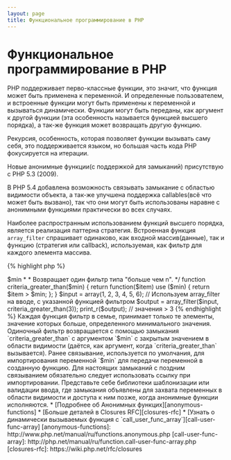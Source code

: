```yaml
---
layout: page
title: Функциональное программирование в PHP
---
```


# Функциональное программирование в PHP

PHP поддерживает перво-классные функции, это значит, что функция может быть применена к переменной. И определенные 
пользователем, и встроенные функции могут быть применены к переменной и вызываться динамически. Функции могут быть 
переданы, как аргумент к другой функции (эта особенность называется функцией высшего порядка), а так-же функция 
может возвращать другую функцию.

Рекурсия, особенность, которая позволяет функции вызывать саму себя, это поддерживается языком, но большая часть кода 
PHP фокусируется на итерации.

Новые анонимные функции(с поддержкой для замыканий) присутствую с PHP 5.3 (2009).

В PHP 5.4 добавлена возможность связывать замыкание с областью видимости объекта, а так-же улучшена поддержка 
callables(всё что может быть вызвано), так что они могут быть использованы наравне с анонимными функциями практически 
во всех случаях.

Наиболее распространным использованием функций высшего порядка, является реализация паттерна стратегия. Встроенная 
функция `array_filter` спрашивает одинаково, как входной массив(данные), так и функцию (стратегия или callback), 
используемая, как фильтр для каждого элемента массива.

{% highlight php %}
<?php
$input = array(1, 2, 3, 4, 5, 6);

// Создает новую анонимную функцию и присваевает её к переменной
$filter_even = function($item) {
    return ($item % 2) == 0;
};

// Встроенная функция принимает, как массив, так и функцию
$output = array_filter($input, $filter_even);

// Функции не обязательно нужно быть присвоенной к переменной. Это так-же работает:
$output = array_filter($input, function($item) {
    return ($item % 2) == 0;
});

print_r($output);
{% endhighlight %}

Замыкания - это анонимные функции, которые могут получить доступ к переменным, импортированным извне области видимости, 
без использования любых глобальных переменных. Теоретически, замыкание - функция с закрытыми некоторыми аргументами
(например фиксированными) окружением, когда они объявлены. Замыкания могут обойти ограничения области видимости 
переменных, чистым способом.

В следующем примере, мы используем замыкания для объявления функции, возвращающей одну функцию фильтр для `array_filter` 
из семьи фильтрирующих функций.

{% highlight php %}
<?php
/**
 * Создает анонимную функцию фильтр позволяющую значение > $min
 *
 * Возвращает один фильтр типа "больше чем n".
 */
function criteria_greater_than($min)
{
    return function($item) use ($min) {
        return $item > $min;
    };
}

$input = array(1, 2, 3, 4, 5, 6);

// Используем array_filter на вводе, с указанной функцией фильтром
$output = array_filter($input, criteria_greater_than(3));

print_r($output); // значения > 3
{% endhighlight %}

Каждая функция фильтр в семье, принимает только те элементы, значение которых больше, определенного минимального 
значения. Одиночный фильтр возвращается с помощью замыкания `criteria_greater_than` с аргументом `$min` с закрытым значением в области видимости (даётся, как аргумент, когда `criteria_greater_than` вызывается).

Ранее связывание, используется по умолчания, для импортирования переменной `$min` для передачи переменной в созданную 
функцию. Для настоящих замыканий с поздним связыванием обязательно следует использовать ссылку при импортировании. 
Представьте себе библиотеки шаблонизации или валидации ввода, где замыкания объявлены для захвата переменных в 
области видимости и доступа к ним позже, когда анонимные функции исполняются.

* [Подробнее об Анонимных функцих][anonymous-functions]
* [Больше деталей в Closures RFC][closures-rfc]
* [Узнать о динамически вызываемых функция с `call_user_func_array`][call-user-func-array]

[anonymous-functions]: http://www.php.net/manual/ru/functions.anonymous.php
[call-user-func-array]: http://php.net/manual/ru/function.call-user-func-array.php
[closures-rfc]: https://wiki.php.net/rfc/closures
